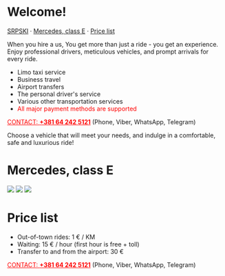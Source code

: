 # Welcome!

[SRPSKI](/) · [Mercedes, class E](#mercedes-class-e) · [Price list](#price-list)

When you hire a us, You get more than just a ride - you get an experience.
Enjoy professional drivers, meticulous vehicles, and prompt arrivals for every ride.

- Limo taxi service
- Business travel
- Airport transfers
- The personal driver's service
- Various other transportation services
- <a style="color:red">All major payment methods are supported</a>

<a href="tel:+381642425121" style="color:red">CONTACT: <strong>+381 64 242 5121</strong></a> (Phone, Viber, WhatsApp, Telegram)

Choose a vehicle that will meet your needs, and indulge in a comfortable, safe and luxurious ride!

# Mercedes, class E

![](images/photo_2023-03-28_19-59-29.jpg)
![](images/photo_2023-03-28_19-59-50.jpg)
![](images/005.jpg)

# Price list

- Out-of-town rides: 1 € / KM
- Waiting: 15 € / hour (first hour is free + toll)
- Transfer to and from the airport: 30 €

<a href="tel:+381642425121" style="color:red">CONTACT: <strong>+381 64 242 5121</strong></a> (Phone, Viber, WhatsApp, Telegram)